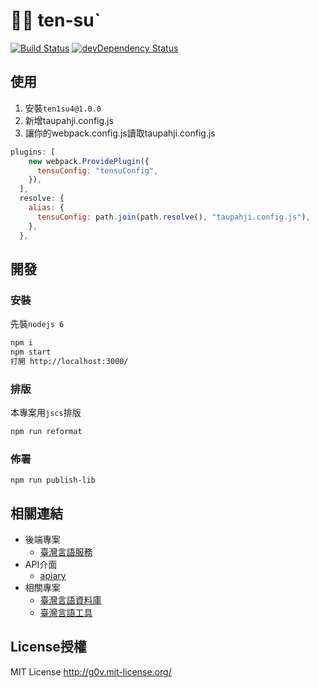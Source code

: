 # 𢯭手 ten-suˋ
[![Build Status](https://travis-ci.org/i3thuan5/ten1su4.svg?branch=master)](https://travis-ci.org/i3thuan5/ten1su4)
[![devDependency Status](https://david-dm.org/i3thuan5/ten1su4/dev-status.svg)](https://david-dm.org/i3thuan5/ten1su4#info=devDependencies)

## 使用
1. 安裝`ten1su4@1.0.0`
2. 新增taupahji.config.js
3. 讓你的webpack.config.js讀取taupahji.config.js
```js
plugins: [
    new webpack.ProvidePlugin({
      tensuConfig: "tensuConfig",
    }),
  ],
  resolve: {
    alias: {
      tensuConfig: path.join(path.resolve(), "taupahji.config.js"),
    },
  },
```

## 開發
### 安裝
先裝`nodejs 6`
```bash
npm i
npm start
打開 http://localhost:3000/
```

### 排版
本專案用`jscs`排版
```bash 
npm run reformat
```

### 佈署
```
npm run publish-lib
```


## 相關連結
* 後端專案
  * [臺灣言語服務](https://github.com/sih4sing5hong5/tai5-uan5_gian5-gi2_hok8-bu7)
* API介面
  * [apiary](https://app.apiary.io/tai5uan5gian5gi2hok8bu7/editor)
* 相關專案
  * [臺灣言語資料庫](https://github.com/sih4sing5hong5/tai5-uan5_gian5-gi2_tsu1-liau7-khoo3)
  * [臺灣言語工具](https://github.com/sih4sing5hong5/tai5-uan5_gian5-gi2_kang1-ku7)


## License授權
MIT License <http://g0v.mit-license.org/>
